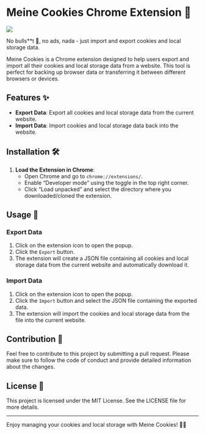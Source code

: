# Meine Cookies Chrome Extension 🍪

![](https://i.ibb.co/MgZkJ8Z/Xnapper-2024-08-03-16-28-28.png)

No bulls\*\*t 💩, no ads, nada - just import and export cookies and local storage data.

Meine Cookies is a Chrome extension designed to help users export and import all their cookies and local storage data from a website. This tool is perfect for backing up browser data or transferring it between different browsers or devices.

## Features ✨

- **Export Data**: Export all cookies and local storage data from the current website.
- **Import Data**: Import cookies and local storage data back into the website.

## Installation 🛠️

1. **Load the Extension in Chrome**:
   - Open Chrome and go to `chrome://extensions/`.
   - Enable “Developer mode” using the toggle in the top right corner.
   - Click “Load unpacked” and select the directory where you downloaded/cloned the extension.

## Usage 🚀

### Export Data

1. Click on the extension icon to open the popup.
2. Click the `Export` button.
3. The extension will create a JSON file containing all cookies and local storage data from the current website and automatically download it.

### Import Data

1. Click on the extension icon to open the popup.
2. Click the `Import` button and select the JSON file containing the exported data.
3. The extension will import the cookies and local storage data from the file into the current website.

## Contribution 🤝

Feel free to contribute to this project by submitting a pull request. Please make sure to follow the code of conduct and provide detailed information about the changes.

## License 📜

This project is licensed under the MIT License. See the LICENSE file for more details.

---

Enjoy managing your cookies and local storage with Meine Cookies! 🍪✨

